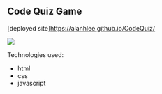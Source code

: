 ## Code Quiz Game

[deployed site]https://alanhlee.github.io/CodeQuiz/

![](https://user-images.githubusercontent.com/55564982/80556221-bfd1a800-8987-11ea-8329-93bb076950d8.png)

Technologies used:
- html
- css
- javascript